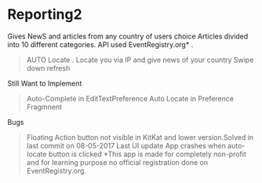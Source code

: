 # Reporting2
Gives NewS and articles from any  country of  users choice
Articles divided into 10  different categories.
API used EventRegistry.org*
.

>AUTO Locate . Locate you via IP and give news of your country 
>Swipe down refresh

Still Want to Implement 
>Auto-Complete in EditTextPreference 
>Auto Locate in Preference Fragmnent

Bugs
>Floating Action button not visible in KitKat and lower version.Solved in last commit on 08-05-2017
>Last UI update App crashes when auto-locate button is clicked
*This app is made for completely non-profit and for  learning purpose no official registration done on EventRegistry.org.
